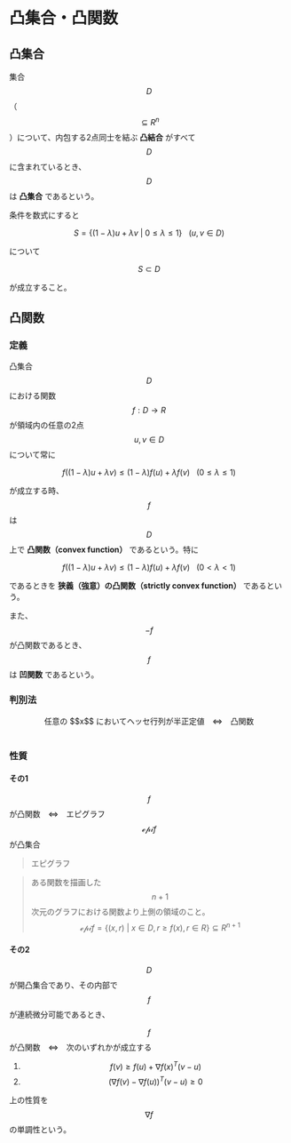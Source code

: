 # 凸集合・凸関数

## 凸集合

集合$$D$$（$$\subseteq R^n$$）について、内包する2点同士を結ぶ **凸結合** がすべて$$D$$に含まれているとき、$$D$$は **凸集合** であるという。

条件を数式にすると

$$
S = \{(1-\lambda)u+\lambda v \ | \ 0 \leq \lambda \leq 1\}\ \ \ (u,v\in D)
$$

について

$$
S \subset D
$$

が成立すること。

## 凸関数

### 定義

凸集合$$D$$における関数 $$f:D \rightarrow R$$ が領域内の任意の2点 $$u,v\in D$$ について常に

$$
f((1-\lambda)u +\lambda v) \leq (1-\lambda)f(u) + \lambda f(v) \ \ \ (0 \leq \lambda \leq 1)
$$

が成立する時、$$f$$ は$$D$$上で **凸関数（convex function）** であるという。特に

$$
f((1-\lambda)u +\lambda v) \leq (1-\lambda)f(u) + \lambda f(v) \ \ \ (0 < \lambda < 1)
$$

であるときを **狭義（強意）の凸関数（strictly convex function）** であるという。

また、$$-f$$が凸関数であるとき、$$f$$は **凹関数** であるという。

### 判別法

<center>
任意の $$x$$ においてヘッセ行列が半正定値　⇔　凸関数
</center><br />

### 性質

#### その1

$$f$$が凸関数　⇔　エピグラフ $$\mathscr{epi} f$$ が凸集合

>エピグラフ

>ある関数を描画した$$n+1$$次元のグラフにおける関数より上側の領域のこと。
>$$
\mathscr{epi}f=\{(x,r)\ | \ x\in D, r \geq f(x), r \in R\} \subseteq R^{n+1}
$$

#### その2

$$D$$が開凸集合であり、その内部で$$f$$が連続微分可能であるとき、

$$f$$が凸関数　⇔　次のいずれかが成立する

1. $$f(v) \geq f(u) + \nabla f(x)^T (v-u)$$
1. $$(\nabla f(v)-\nabla f(u))^T (v-u)\geq0$$

上の性質を$$\nabla f$$の単調性という。
